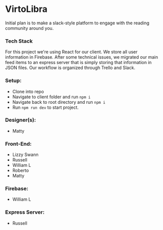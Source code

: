 # VirtoLibra

Initial plan is to make a slack-style platform to engage with the reading community around you.

### Tech Stack

For this project we're using React for our client.
We store all user information in Firebase.
After some technical issues, we migrated our main feed items to an express server that is simply storing that information in JSON files.
Our workflow is organized through Trello and Slack.

### Setup:

- Clone into repo
- Navigate to client folder and run `npm i`
- Navigate back to root directory and run `npm i`
- Run `npm run dev` to start project.

### Designer(s):

- Matty

### Front-End:

- Lizzy Swann
- Russell
- William L
- Roberto
- Matty

### Firebase:

- William L

### Express Server:

- Russell

